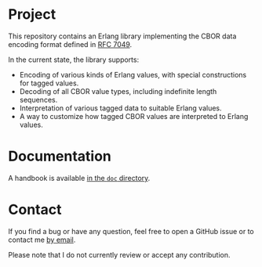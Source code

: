 # Project
This repository contains an Erlang library implementing the CBOR data encoding
format defined in [RFC 7049](https://tools.ietf.org/html/rfc7049).

In the current state, the library supports:

- Encoding of various kinds of Erlang values, with special constructions for
  tagged values.
- Decoding of all CBOR value types, including indefinite length sequences.
- Interpretation of various tagged data to suitable Erlang values.
- A way to customize how tagged CBOR values are interpreted to Erlang values.

# Documentation
A handbook is available [in the `doc`
directory](https://github.com/galdor/erl-cbor/blob/master/doc/handbook.md).

# Contact
If you find a bug or have any question, feel free to open a GitHub issue or to
contact me [by email](mailto:khaelin@gmail.com).

Please note that I do not currently review or accept any contribution.
